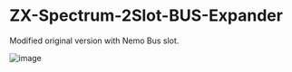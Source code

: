 # ZX-Spectrum-2Slot-BUS-Expander

Modified original version with Nemo Bus slot.

![image](https://github.com/andykarpov/ZX-Spectrum-2Slot-BUS-Expander/blob/master/docs/zx-bus-expander-revA-top.png?raw=true)

